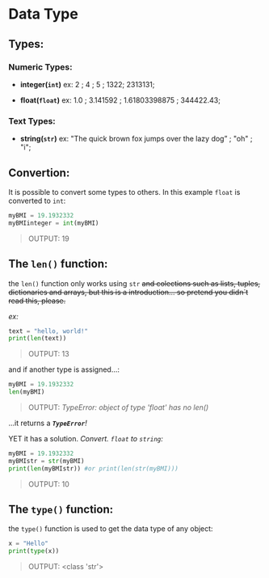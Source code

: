 # Data Type

## Types: 

### Numeric Types:
- **integer(`int`)** ex: 2 ; 4 ; 5 ; 1322; 2313131;

- **float(`float`)** ex: 1.0 ; 3.141592 ; 1.61803398875 ; 344422.43;

### Text Types:
- **string(`str`)** ex: "The quick brown fox jumps over the lazy dog” ; "oh" ; "i";


## Convertion: 

It is possible to convert some types to others. In this example `float` is converted to `int`:

```python
myBMI = 19.1932332
myBMIinteger = int(myBMI)
```

> OUTPUT: 19


## The `len()` function:

the `len()` function only works using `str` ~~and colections such as lists, tuples, dictionaries and arrays, but this is a introduction... so pretend you didn´t read this, please.~~

_ex:_
```python
text = "hello, world!"
print(len(text))
```
> OUTPUT: 13


and if another type is assigned...:

```python
myBMI = 19.1932332
len(myBMI)
```

> OUTPUT: _*TypeError*: object of type 'float' has no len()_

...it returns a _**`TypeError`**!_



YET it has a solution. _Convert. `float` to `string`:_

```python
myBMI = 19.1932332
myBMIstr = str(myBMI)
print(len(myBMIstr)) #or print(len(str(myBMI))) 
```
> OUTPUT: 10


## The `type()` function: 

the `type()` function is used to get the data type of any object:

```python
x = "Hello"
print(type(x))
```
> OUTPUT: <class 'str'>











